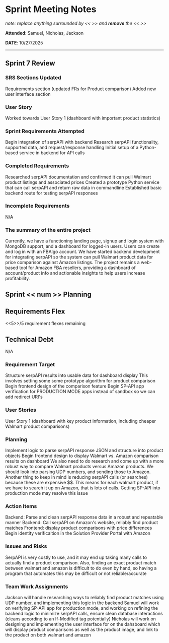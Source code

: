 # Sprint Meeting Notes

*note: replace anything surrounded by << >> and **remove** the << >>*

**Attended**: Samuel, Nicholas, Jackson

**DATE**: 10/27/2025

***

## Sprint 7 Review

### SRS Sections Updated

Requirements section (updated FRs for Product comparison)
Added new user interface section

### User Story

Worked towards User Story 1 (dashboard with important product statistics)

### Sprint Requirements Attempted

Begin integration of serpAPI with backend
Research serpAPI functionality, supported data, and request/response handling
Initial setup of a Python-based service in backend for API calls

### Completed Requirements

Researched serpAPI documentation and confirmed it can pull Walmart product listings and associated prices
Created a prototype Python service that can call serpAPI and return raw data in commandline
Established basic backend route for testing serpAPI responses

### Incomplete Requirements

N/A

### The summary of the entire project

Currently, we have a functioning landing page, signup and login system with MongoDB support, and a dashboard for logged-in users. Users can create and log in with an FBAlgo account. We have started backend development for integrating serpAPI so the system can pull Walmart product data for price comparison against Amazon listings. The project remains a web-based tool for Amazon FBA resellers, providing a dashboard of account/product info and actionable insights to help users increase profitability.


## Sprint << num >> Planning

## Requirements Flex

<<5>>/5 requirement flexes remaining

## Technical Debt

N/A

### Requirement Target

Structure serpAPI results into usable data for dashboard display
    This involves setting some some prototype algorithm for product comparison
Begin frontend design of the comparison feature
Begin SP-API app verification for PRODUCTION MODE apps instead of sandbox so we can add redirect URI's

### User Stories

User Story 1 (dashboard with key product information, including cheaper Walmart product comparisons)

### Planning

Implement logic to parse serpAPI response JSON and structure into product objects
Begin frontend design to display Walmart vs. Amazon comparison results on dashboard
We also need to do research and come up with a more robust way to compare Walmart products versus Amazon products. We should look into parsing UDP numbers, and sending those to Amazon. Another thing to keep in mind is reducing serpAPI calls (or searches) because these are expensive $$. This means for each walmart product, if we have to search it up on Amazon, that is lots of calls.
    Getting SP-API into production mode may resolve this issue


### Action Items

Backend: Parse and clean serpAPI response data in a robust and repeatable manner
Backend: Call serpAPI on Amazon's website, reliably find product matches
Frontend: display product comparisons with price differences
Begin identity verificaition in the Solution Provider Portal with Amazon

### Issues and Risks

SerpAPI is very costly to use, and it may end up taking many calls to actually find a product comparison. Also, finding an exact product match between walmart and amazon is difficult to do even by hand, so having a program that automates this may be difficult or not reliable/accurate

### Team Work Assignments

Jackson will handle researching ways to reliably find product matches using UDP number, and implementing this logic in the backend
Samuel will work on verifying SP-API app for production mode, and working on refining the backend logic to minimize serpAPI calls, ensure clean database interactions (cleans according to an If-Modified tag potentially)
Nicholas will work on designing and implementing the user interface for on the dahsboard which will display product comparisons as well as the product image, and link to the product on both walmart and amazon